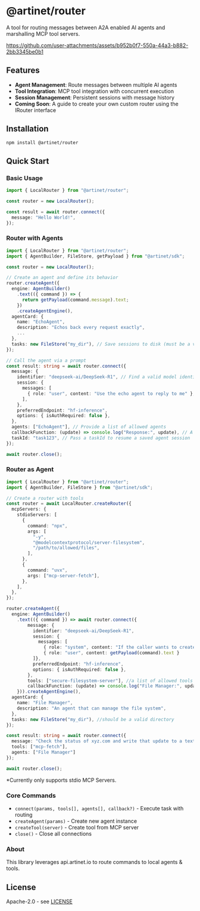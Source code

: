 # @artinet/router

A tool for routing messages between A2A enabled AI agents and marshalling MCP tool servers.


https://github.com/user-attachments/assets/b952b0f7-550a-44a3-b882-2bb3345be0b1


## Features

- **Agent Management**: Route messages between multiple AI agents
- **Tool Integration**: MCP tool integration with concurrent execution
- **Session Management**: Persistent sessions with message history
- **Coming Soon**: A guide to create your own custom router using the IRouter interface

## Installation

```bash
npm install @artinet/router
```

## Quick Start

### Basic Usage

```typescript
import { LocalRouter } from "@artinet/router";

const router = new LocalRouter();

const result = await router.connect({
  message: "Hello World!",
});
```

### Router with Agents

```typescript
import { LocalRouter } from "@artinet/router";
import { AgentBuilder, FileStore, getPayload } from "@artinet/sdk";

const router = new LocalRouter();

// Create an agent and define its behavior
router.createAgent({
  engine: AgentBuilder()
    .text(({ command }) => {
      return getPayload(command.message).text;
    })
    .createAgentEngine(),
  agentCard: {
    name: "EchoAgent",
    description: "Echos back every request exactly",
    ...
  },
  tasks: new FileStore("my_dir"), // Save sessions to disk (must be a valid directory)
});

// Call the agent via a prompt
const result: string = await router.connect({
  message: {
    identifier: "deepseek-ai/DeepSeek-R1", // Find a valid model identifier @ artinet.io; Defaults to DeepSeek-R1
    session: {
      messages: [
        { role: "user", content: "Use the echo agent to reply to me" },
      ],
    },
    preferredEndpoint: "hf-inference",
    options: { isAuthRequired: false },
  },
  agents: ["EchoAgent"], // Provide a list of allowed agents
  callbackFunction: (update) => console.log("Response:", update), // A callback function to recieve updates from the router
  taskId: "task123", // Pass a taskId to resume a saved agent session
});

await router.close();
```

### Router as Agent

```typescript
import { LocalRouter } from "@artinet/router";
import { AgentBuilder, FileStore } from "@artinet/sdk";

// Create a router with tools
const router = await LocalRouter.createRouter({
  mcpServers: {
    stdioServers: [
      {
        command: "npx",
        args: [
          "-y",
          "@modelcontextprotocol/server-filesystem",
          "/path/to/allowed/files",
        ],
      },
      {
        command: "uvx",
        args: ["mcp-server-fetch"],
      },
    ],
  },
});

router.createAgent({
  engine: AgentBuilder()
    .text(({ command }) => await router.connect({
        message: {
          identifier: "deepseek-ai/DeepSeek-R1",
          session: {
            messages: [
              { role: "system", content: "If the caller wants to create any files, only make them in /path/to/allowed/files/current" }
              { role: "user", content: getPayload(command).text }
          ]},
          preferredEndpoint: "hf-inference",
          options: { isAuthRequired: false },
        },
        tools: ["secure-filesystem-server"], //a list of allowed tools
        callbackFunction: (update) => console.log("File Manager:", update)
    })).createAgentEngine(),
  agentCard: {
    name: "File Manager",
    description: "An agent that can manage the file system",
  },
  tasks: new FileStore("my_dir"), //should be a valid directory
});

const result: string = await router.connect({
  message: "Check the status of xyz.com and write that update to a text file in /path/to/allowed/files",
  tools: ["mcp-fetch"],
  agents: ["File Manager"]
});

await router.close();
```

\*Currently only supports stdio MCP Servers.

### Core Commands

- `connect(params, tools[], agents[], callback?)` - Execute task with routing
- `createAgent(params)` - Create new agent instance
- `createTool(server)` - Create tool from MCP server
- `close()` - Close all connections

### About

This library leverages api.artinet.io to route commands to local agents & tools.

## License

Apache-2.0 - see [LICENSE](LICENSE)
